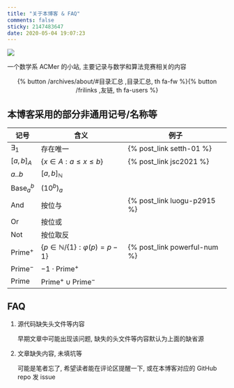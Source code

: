 ```yaml
---
title: "关于本博客 & FAQ"
comments: false
sticky: 2147483647
date: 2020-05-04 19:07:23
---
```


![](/images/TifaBlog_ba-style@nulla.top.webp)

一个数学系 ACMer 的小站, 主要记录与数学和算法竞赛相关的内容

<div style="text-align: center;"><div>{% button /archives/about/#目录汇总 ,目录汇总, th fa-fw %}{% button /frilinks ,友链, th fa-users %}</div></div>

<!-- more -->

## 本博客采用的部分非通用记号/名称等

| 记号                      | 含义                                      | 例子                         |
| ------------------------- | ----------------------------------------- | ---------------------------- |
| $\exists_1$               | 存在唯一                                  | {% post_link setth-01 %}     |
| $[a,b]_A$                 | $\{x\in A:a\leqslant x\leqslant b\}$      | {% post_link jsc2021 %}      |
| $a..b$                    | $[a,b]_\mathbb{N}$                        |                              |
| $\operatorname{Base}_a^b$ | $(10^b)_a$                                |                              |
| $\operatorname{And}$      | 按位与                                    | {% post_link luogu-p2915 %}  |
| $\operatorname{Or}$       | 按位或                                    |                              |
| $\operatorname{Not}$      | 按位取反                                  |                              |
| $\text{Prime}^+$          | $\{p\in\mathbb{N}/\{1\}:\varphi(p)=p-1\}$ | {% post_link powerful-num %} |
| $\text{Prime}^-$          | $-1\cdot\text{Prime}^+$                   |                              |
| $\text{Prime}$            | $\text{Prime}^+\cup\text{Prime}^-$        |                              |

## FAQ

1. 源代码缺失头文件等内容

   早期文章中可能出现该问题, 缺失的头文件等内容默认为上面的缺省源

1. 文章缺失内容, 未填坑等

   可能是笔者忘了, 希望读者能在评论区提醒一下, 或在本博客对应的 GitHub repo 发 issue
